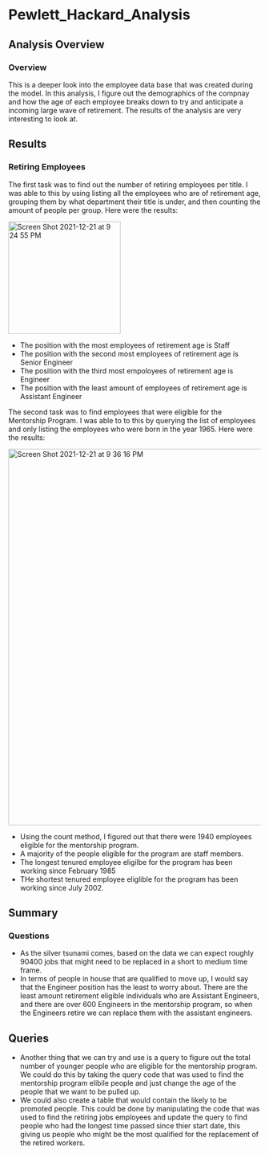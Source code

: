 # Pewlett_Hackard_Analysis

## Analysis Overview

### Overview

This is a deeper look into the employee data base that was created during the model. In this analysis, I figure out the demographics of the compnay and how the age of each employee breaks down to try and anticipate a incoming large wave of retirement. The results of the analysis are very interesting to look at. 

## Results

### Retiring Employees

The first task was to find out the number of retiring employees per title. I was able to this by using listing all the employees who are of retirement age, grouping them by what department their title is under, and then counting the amount of people per group. Here were the results:

<img width="224" alt="Screen Shot 2021-12-21 at 9 24 55 PM" src="https://user-images.githubusercontent.com/92888170/147040383-bd3d900c-4d42-45db-961a-f45dfbf4f3bc.png">

- The position with the most employees of retirement age is Staff
- The position with the second most employees of retirement age is Senior Engineer
- The position with the third most empoloyees of retirement age is Engineer 
- The position with the least amount of employees of retirement age is Assistant Engineer

The second task was to find employees that were eligible for the Mentorship Program. I was able to to this by querying the list of employees and only listing the employees who were born in the year 1965. Here were the results:

<img width="750" alt="Screen Shot 2021-12-21 at 9 36 16 PM" src="https://user-images.githubusercontent.com/92888170/147041207-50399edb-5099-41e0-9674-c2faa76d2361.png">

- Using the count method, I figured out that there were 1940 employees eligible for the mentorship program. 
- A majority of the people eligible for the program are staff members.
- The longest tenured employee eligilbe for the program has been working since February 1985 
- THe shortest tenured employee eliglible for the program has been working since July 2002. 


## Summary

### Questions

- As the silver tsunami comes, based on the data we can expect roughly 90400 jobs that might need to be replaced in a short to medium time frame.
- In terms of people in house that are qualified to move up, I would say that the Engineer position has the least to worry about. There are the least amount retirement eligible individuals who are Assistant Engineers, and there are over 600 Engineers in the mentorship program, so when the Engineers retire we can replace them with the assistant engineers. 

## Queries
- Another thing that we can try and use is a query to figure out the total number of younger people who are eligible for the mentorship program. 
We could do this by taking the query code that was used to find the mentorship program elibile people and just change the age of the people that we want to be pulled up. 
- We could also create a table that would contain the likely to be promoted people. This could be done by manipulating the code that was used to find the retiring jobs employees and update the query to find people who had the longest time passed since thier start date, this giving us people who might be the most qualified for the replacement of the retired workers. 

